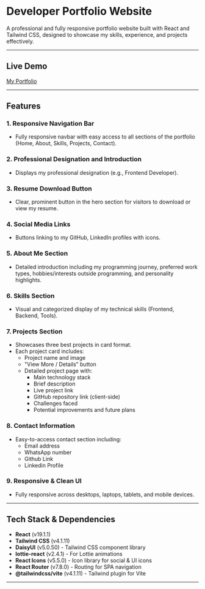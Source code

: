 # Developer Portfolio Website

A professional and fully responsive portfolio website built with React and Tailwind CSS, designed to showcase my skills, experience, and projects effectively.

---

## Live Demo

[My Portfolio](https://naimur-rahman-04.web.app/)

---

## Features

### 1. Responsive Navigation Bar  
- Fully responsive navbar with easy access to all sections of the portfolio (Home, About, Skills, Projects, Contact).  

### 2. Professional Designation and Introduction  
- Displays my professional designation (e.g., Frontend Developer).  

### 3. Resume Download Button  
- Clear, prominent button in the hero section for visitors to download or view my resume.

### 4. Social Media Links  
- Buttons linking to my GitHub, LinkedIn profiles with icons.

### 5. About Me Section  
- Detailed introduction including my programming journey, preferred work types, hobbies/interests outside programming, and personality highlights.

### 6. Skills Section  
- Visual and categorized display of my technical skills (Frontend, Backend, Tools).  


### 7. Projects Section  
- Showcases three best projects in card format.  
- Each project card includes:  
  - Project name and image  
  - "View More / Details" button  
  - Detailed project page with:  
    - Main technology stack  
    - Brief description  
    - Live project link  
    - GitHub repository link (client-side)  
    - Challenges faced  
    - Potential improvements and future plans

### 8. Contact Information  
- Easy-to-access contact section including:  
  - Email address  
  - WhatsApp number
  - Github Link  
  - Linkedin Profile 




### 9. Responsive & Clean UI  
- Fully responsive across desktops, laptops, tablets, and mobile devices.  

---

## Tech Stack & Dependencies

- **React** (v19.1.1)  
- **Tailwind CSS** (v4.1.11)  
- **DaisyUI** (v5.0.50) - Tailwind CSS component library  
- **lottie-react** (v2.4.1) - For Lottie animations  
- **React Icons** (v5.5.0) - Icon library for social & UI icons  
- **React Router** (v7.8.0) - Routing for SPA navigation  
- **@tailwindcss/vite** (v4.1.11) - Tailwind plugin for Vite

---


